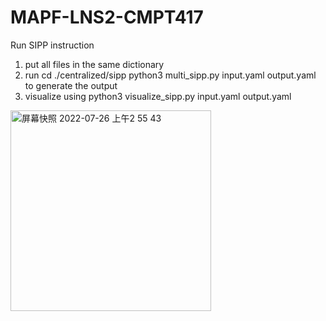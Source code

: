 # MAPF-LNS2-CMPT417

Run SIPP instruction
1. put all files in the same dictionary
2. run cd ./centralized/sipp
python3 multi_sipp.py input.yaml output.yaml to generate the output
3. visualize using python3 visualize_sipp.py input.yaml output.yaml 
<img width="321" alt="屏幕快照 2022-07-26 上午2 55 43" src="https://user-images.githubusercontent.com/98841015/180979011-9ab941c9-c5d8-4421-b04d-cd668b71fa83.png">
